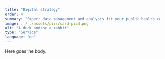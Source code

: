 ```yaml
---
title: "Digital strategy"
order: 4
summary: "Expert data management and analysis for your public health research project."
image: ../../assets/pics/card-pic4.png
alt: "A duck and/or a rabbit"
type: "Service"
language: "en"
---
```


Here goes the body.